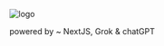 ![logo](https://github.com/user-attachments/assets/f76bd857-da40-4a5a-8995-c477647bb157)

powered by ~ NextJS, Grok & chatGPT
